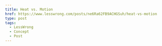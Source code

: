 ```yaml
---
title: Heat vs. Motion
href: https://www.lesswrong.com/posts/ne6Ra62FB9ACHGSuh/heat-vs-motion
type: post
tags:
  - LessWrong
  - Concept
  - Post
---
```



